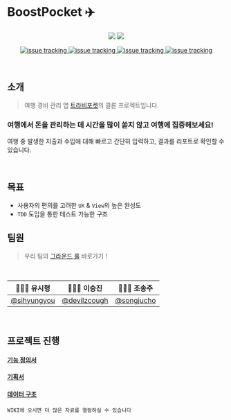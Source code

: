 # BoostPocket ✈️


<p align="middle">
  <a>
    <img src="https://img.shields.io/badge/swift-v5.1-red?logo=swift" />
  </a>
    <a>
    <img src="https://img.shields.io/badge/xcode-v12.1-blue?logo=xcode" />
  </a>
</p>

<p align="middle">
  <a href="https://github.com/boostcamp-2020/Project18-A-BoostPocket/issues">
    <img alt="issue tracking" src="https://img.shields.io/github/issues-raw/boostcamp-2020/Project18-A-BoostPocket?color=green"/>
  </a>
  <a href="https://github.com/boostcamp-2020/Project18-A-BoostPocket/issues">
    <img alt="issue tracking" src="https://img.shields.io/github/issues-closed-raw/boostcamp-2020/Project18-A-BoostPocket?color=red"/>
  </a>
    <a href="https://github.com/boostcamp-2020/Project18-A-BoostPocket/issues">
    <img alt="issue tracking" src="https://img.shields.io/github/issues-pr-raw/boostcamp-2020/Project18-A-BoostPocket?color=green"/>
  </a>
    <a href="https://github.com/boostcamp-2020/Project18-A-BoostPocket/issues">
    <img alt="issue tracking" src="https://img.shields.io/github/issues-pr-closed-raw/boostcamp-2020/Project18-A-BoostPocket?color=red"/>
  </a>
</p>

<br>

## 소개
> 여행 경비 관리 앱 [트라비포켓](https://apps.apple.com/kr/app/%ED%8A%B8%EB%9D%BC%EB%B9%84%ED%8F%AC%EC%BC%93-%EC%97%AC%ED%96%89%EA%B0%80%EA%B3%84%EB%B6%80-%EC%97%AC%ED%96%89-%EA%B2%BD%EB%B9%84-%EA%B4%80%EB%A6%AC/id673659438)의 클론 프로젝트입니다.
### 여행에서 돈을 관리하는 데 시간을 많이 쏟지 않고 여행에 집중해보세요!
여행 중 발생한 지출과 수입에 대해 빠르고 간단히 입력하고, 결과를 리포트로 확인할 수 있습니다.

<br>

## 목표
- 사용자의 편의를 고려한 `UX` & `View`의 높은 완성도
- `TDD` 도입을 통한 테스트 가능한 구조

## 팀원
> 우리 팀의 [그라운드 룰](https://github.com/boostcamp-2020/Project18-A-BoostPocket/wiki/%EA%B7%B8%EB%9D%BC%EC%9A%B4%EB%93%9C-%EB%A3%B0%F0%9F%93%8C) 바로가기 ! 
<br>

|🧑🏻‍💻 유시형|👩🏻‍💻 이승진|👩🏻‍💻 조송주|
|-|-|-|
|[@sihyungyou](https://github.com/sihyungyou)|[@devilzcough](https://github.com/devilzcough)|[@songjucho](https://github.com/songjucho)|

<br>

## 프로젝트 진행
#### [기능 정의서](https://docs.google.com/spreadsheets/d/19Urencx8R7EFYPD1Mnh1Hqx5l-yV6KTE54ZrKQ7p0JY/edit?usp=sharing)
#### [기획서](https://github.com/boostcamp-2020/Project18-A-BoostPocket/wiki/%ED%94%84%EB%A1%9C%EC%A0%9D%ED%8A%B8-%EA%B8%B0%ED%9A%8D%EC%84%9C)
#### [데이터 구조](https://github.com/boostcamp-2020/Project18-A-BoostPocket/wiki/ERD)

`WIKI에 오시면 더 많은 자료를 열람하실 수 있습니다`
